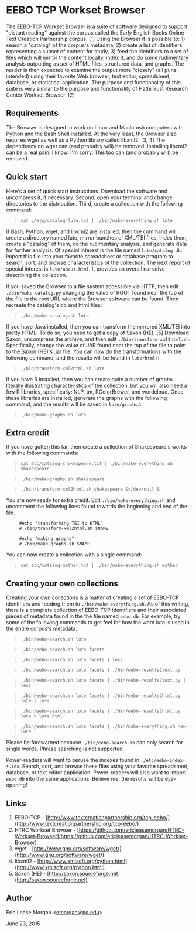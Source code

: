 # EEBO TCP Workset Browser

The EEBO-TCP Workset Browser is a suite of software designed to support "distant reading" against the corpus called the Early English Books Online - Text Creation Partnership corpus. [1] Using the Browser it is possible to: 1) search a "catalog" of the corpus's metadata, 2) create a list of identifiers representing a subset of content for study, 3) feed the identifiers to a set of files which will mirror the content locally, index it, and do some rudimentary analysis outputting as set of HTML files, structured data, and graphs. The reader is then expected to examine the output more "closely" (all puns intended) using their favorite Web browser, text editor, spreadsheet, database, or statistical application. The purpose and functionality of this suite is very similar to the purpose and functionality of HathiTrust Research Center Workset Browser. [2]

## Requirements

The Browser is designed to work on Linux and Macintosh computers with Python and the Bash Shell installed. At the very least, the Browser also requires wget as well as a Python library called libxml2. [3, 4] The dependency on wget can (and probably will) be removed. Installing libxml2 can be a real pain. I know. I'm sorry. This too can (and probably will) be removed.

## Quick start

Here's a set of quick start instructions. Download the software and uncompress it, if necessary. Second, open your terminal and change directories to the distribution. Third, create a collection with the following command:

>`cat ./etc/catalog-lute.txt | ./bin/make-everything.sh lute`

If Bash, Python, wget, and libxml2 are installed, then the command will create a directory named lute, mirror bunches o' XML/TEI files, index them, create a "catalog" of them, do the rudimentary analysis, and generate data for further analysis. Of special interest is the file named `lute/catalog.db`. Import this file into your favorite spreadsheet or database program to search, sort, and browse characteristics of the collection. The next report of special interest is `lute/about.html`. It provides an overall narrative describing the collection.

If you saved the Browser to a file system accessible via HTTP, then edit `./bin/make-catalog.py` changing the value of ROOT found near the top of the file to the root URL where the Browser software can be found. Then recreate the catalog's db and html files:

>`./bin/make-catalog.sh lute`

If you have Java installed, then you can transform the mirrored XML/TEI into pretty HTML. To do so, you need to get a copy of Saxon (HE). [5] Download Saxon, uncompress the archive, and then edit `./bin/transform-xml2html.sh`. Specifically, change the value of JAR found near the top of the file to point to the Saxon (HE)'s .jar file. You can now do the transformations with the following command, and the results will be found in `lute/html/`:

>`./bin/transform-xml2html.sh lute`

If you have R installed, then you can create quite a number of graphs literally illustrating characteristics of the collection, but you will also need a few R libraries, specifically: NLP, tm, RColorBrewer, and wordcloud. Once these libraries are installed, generate the graphs with the following command, and the results will be saved in `lute/graphs/`:

>`./bin/make-graphs.sh lute`


## Extra credit

If you have gotten this far, then create a collection of Shakespeare's works with the following commands:

>`cat etc/catalog-shakespeare.txt | ./bin/make-everything.sh shakespeare`

>`./bin/make-graphs.sh shakespeare`

>`./bin/transform-xml2html.sh shakespeare &>/dev/null &`

You are now ready for extra credit. Edit `./bin/make-everything.sh` and uncomment the following lines found towards the beginning and end of the file:

	     #echo "transforming TEI to HTML"
	     #./bin/transform-xml2html.sh $NAME 

	     #echo "making graphs"
	     #./bin/make-graphs.sh $NAME

You can now create a collection with a single command:

>`cat etc/catalog-mather.txt | ./bin/make-everything.sh mather`

## Creating your own collections

Creating your own collections is a matter of creating a set of EEBO-TCP identifiers and feeding them to `./bin/make-everything.sh`. As of this writing, there is a complete collection of EEBO-TCP identifiers and their associated pieces of metadata found in the the file named `eebo.db`. For example, try some of the following commands to get feel for how the word lute is used in the entire corpus's metadata:

>`./bin/eebo-search.sh lute`

>`./bin/eebo-search.sh lute facets`

>`./bin/eebo-search.sh lute facets | less`

> `./bin/eebo-search.sh lute facets | ./bin/eebo-results2text.py`

> `./bin/eebo-search.sh lute facets | ./bin/eebo-results2text.py | less`

> `./bin/eebo-search.sh lute facets | ./bin/eebo-results2html.py lute | less`

> `./bin/eebo-search.sh lute facets | ./bin/eebo-results2html.py lute > lute.html`

> `./bin/eebo-search.sh lute facets | ./bin/make-everything.sh new-lute`

Please be forewarned because `./bin/eebo-search.sh` can only search for single words. Phrase searching is not supported.

Power-readers will want to peruse the indexes found in `./etc/eebo-index-*.idx`. Search, sort, and browse these files using your favorite spreadsheet, database, or text editor application. Power-readers will also want to import `eebo.db` into the same applications. Believe me, the results will be eye-opening!

## Links

1. EEBO-TCP - [http://www.textcreationpartnership.org/tcp-eebo/](http://www.textcreationpartnership.org/tcp-eebo/)
2. HTRC Workset Browser - [https://github.com/ericleasemorgan/HTRC-Workset-Browser](https://github.com/ericleasemorgan/HTRC-Workset-Browser)
3. wget - [http://www.gnu.org/software/wget/](http://www.gnu.org/software/wget/)
4. libxml2 - [http://www.xmlsoft.org/python.html](http://www.xmlsoft.org/python.html)
5. Saxon (HE) - [http://saxon.sourceforge.net](http://saxon.sourceforge.net)

## Author
Eric Lease Morgan <[emorgan@nd.edu](emorgan@nd.edu)>

June 23, 2015





